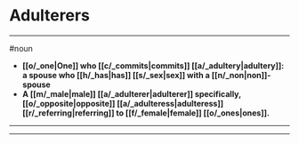 # Adulterers
---
#noun
- **[[o/_one|One]] who [[c/_commits|commits]] [[a/_adultery|adultery]]: a spouse who [[h/_has|has]] [[s/_sex|sex]] with a [[n/_non|non]]-spouse**
- **A [[m/_male|male]] [[a/_adulterer|adulterer]] specifically, [[o/_opposite|opposite]] [[a/_adulteress|adulteress]] [[r/_referring|referring]] to [[f/_female|female]] [[o/_ones|ones]].**
---
---
